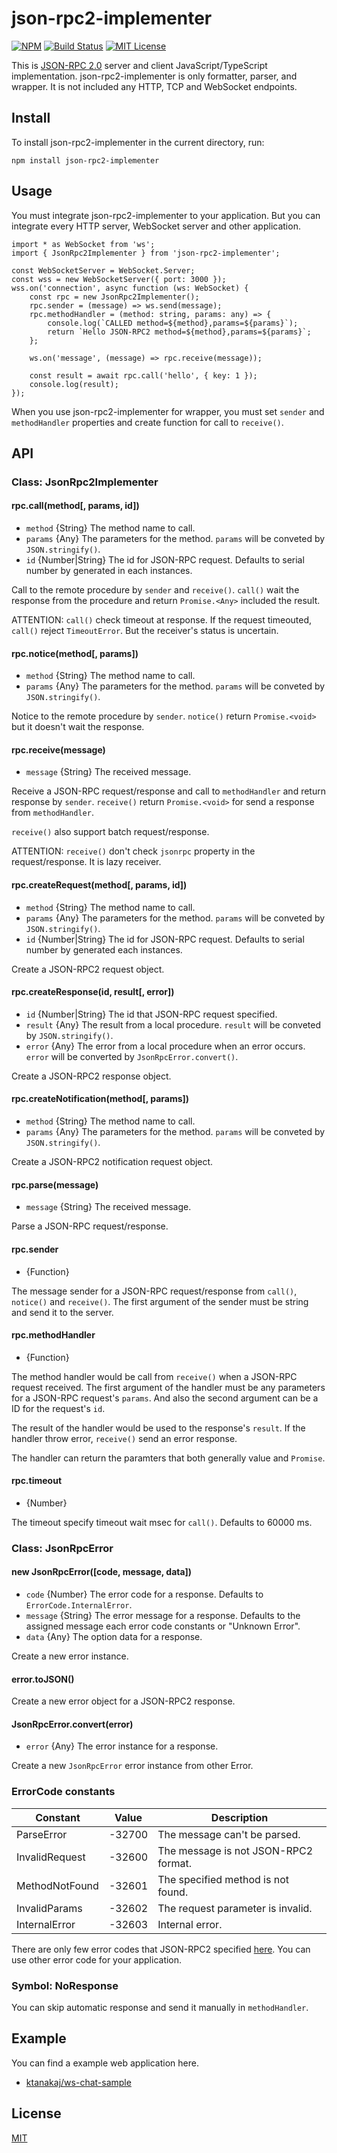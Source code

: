 # json-rpc2-implementer
[![NPM](https://nodei.co/npm/json-rpc2-implementer.png?downloads=true)](https://nodei.co/npm/json-rpc2-implementer/)
[![Build Status](https://travis-ci.com/ktanakaj/json-rpc2-implementer.svg?branch=master)](https://travis-ci.com/ktanakaj/json-rpc2-implementer)
[![MIT License](http://img.shields.io/badge/license-MIT-blue.svg?style=flat)](LICENSE)

This is [JSON-RPC 2.0](http://www.jsonrpc.org/specification) server and client JavaScript/TypeScript implementation. json-rpc2-implementer is only formatter, parser, and wrapper. It is not included any HTTP, TCP and WebSocket endpoints.

## Install
To install json-rpc2-implementer in the current directory, run:

    npm install json-rpc2-implementer

## Usage
You must integrate json-rpc2-implementer to your application. But you can integrate every HTTP server, WebSocket server and other application.

    import * as WebSocket from 'ws';
    import { JsonRpc2Implementer } from 'json-rpc2-implementer';

    const WebSocketServer = WebSocket.Server;
    const wss = new WebSocketServer({ port: 3000 });
    wss.on('connection', async function (ws: WebSocket) {
    	const rpc = new JsonRpc2Implementer();
    	rpc.sender = (message) => ws.send(message);
    	rpc.methodHandler = (method: string, params: any) => {
    		console.log(`CALLED method=${method},params=${params}`);
    		return `Hello JSON-RPC2 method=${method},params=${params}`;
    	};

    	ws.on('message', (message) => rpc.receive(message));

    	const result = await rpc.call('hello', { key: 1 });
    	console.log(result);
    });

When you use json-rpc2-implementer for wrapper, you must set `sender` and `methodHandler` properties and create function for call to `receive()`.

## API

### Class: JsonRpc2Implementer
#### rpc.call(method[, params, id])
* `method` {String} The method name to call.
* `params` {Any} The parameters for the method. `params` will be conveted by `JSON.stringify()`.
* `id` {Number|String} The id for JSON-RPC request. Defaults to serial number by generated in each instances.

Call to the remote procedure by `sender` and `receive()`. `call()` wait the response from the procedure and return `Promise.<Any>` included the result.

ATTENTION: `call()` check timeout at response. If the request timeouted, `call()` reject `TimeoutError`. But the receiver's status is uncertain.

#### rpc.notice(method[, params])
* `method` {String} The method name to call.
* `params` {Any} The parameters for the method. `params` will be conveted by `JSON.stringify()`.

Notice to the remote procedure by `sender`. `notice()` return `Promise.<void>` but it doesn't wait the response.

#### rpc.receive(message)
* `message` {String} The received message.

Receive a JSON-RPC request/response and call to `methodHandler` and return response by `sender`. `receive()` return `Promise.<void>` for send a response from `methodHandler`.

`receive()` also support batch request/response.

ATTENTION: `receive()` don't check `jsonrpc` property in the request/response. It is lazy receiver.

#### rpc.createRequest(method[, params, id])
* `method` {String} The method name to call.
* `params` {Any} The parameters for the method. `params` will be conveted by `JSON.stringify()`.
* `id` {Number|String} The id for JSON-RPC request. Defaults to serial number by generated each instances.

Create a JSON-RPC2 request object. 

#### rpc.createResponse(id, result[, error])
* `id` {Number|String} The id that JSON-RPC request specified.
* `result` {Any} The result from a local procedure. `result` will be conveted by `JSON.stringify()`.
* `error` {Any} The error from a local procedure when an error occurs. `error` will be converted by `JsonRpcError.convert()`.

Create a JSON-RPC2 response object. 

#### rpc.createNotification(method[, params])
* `method` {String} The method name to call.
* `params` {Any} The parameters for the method. `params` will be conveted by `JSON.stringify()`.

Create a JSON-RPC2 notification request object. 

#### rpc.parse(message)
* `message` {String} The received message.

Parse a JSON-RPC request/response.

#### rpc.sender
* {Function}

The message sender for a JSON-RPC request/response from `call()`, `notice()` and `receive()`.
The first argument of the sender must be string and send it to the server.

#### rpc.methodHandler
* {Function}

The method handler would be call from `receive()` when a JSON-RPC request received.
The first argument of the handler must be any parameters for a JSON-RPC request's `params`.
And also the second argument can be a ID for the request's `id`.

The result of the handler would be used to the response's `result`.
If the handler throw error, `receive()` send an error response.

The handler can return the paramters that both generally value and `Promise`.

#### rpc.timeout
* {Number}

The timeout specify timeout wait msec for `call()`.
Defaults to 60000 ms.

### Class: JsonRpcError
#### new JsonRpcError([code, message, data])
* `code` {Number} The error code for a response. Defaults to `ErrorCode.InternalError`.
* `message` {String} The error message for a response. Defaults to the assigned message each error code constants or "Unknown Error".
* `data` {Any} The option data for a response.

Create a new error instance.

#### error.toJSON()
Create a new error object for a JSON-RPC2 response.

#### JsonRpcError.convert(error)
* `error` {Any} The error instance for a response.

Create a new `JsonRpcError` error instance from other Error.

### ErrorCode constants

|Constant       | Value      | Description                                      |
|---------------|------------|--------------------------------------------------|
|ParseError     | -32700     | The message can't be parsed.                     |
|InvalidRequest | -32600     | The message is not JSON-RPC2 format.             |
|MethodNotFound | -32601     | The specified method is not found.               |
|InvalidParams  | -32602     | The request parameter is invalid.                |
|InternalError  | -32603     | Internal error.                                  |

There are only few error codes that JSON-RPC2 specified [here](http://www.jsonrpc.org/specification#error_object).
You can use other error code for your application.

### Symbol: NoResponse
You can skip automatic response and send it manually in `methodHandler`.

## Example
You can find a example web application here.

* [ktanakaj/ws-chat-sample](https://github.com/ktanakaj/ws-chat-sample)

## License
[MIT](https://github.com/ktanakaj/json-rpc2-implementer/blob/master/LICENSE)
